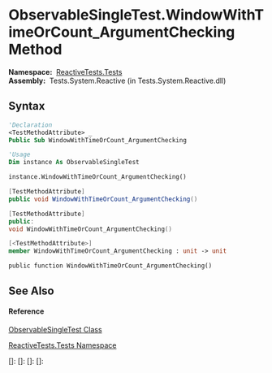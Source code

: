 # ObservableSingleTest.WindowWithTimeOrCount\_ArgumentChecking Method

**Namespace:**  [ReactiveTests.Tests](ReactiveTests.Tests\ReactiveTests.Tests.md)  
**Assembly:**  Tests.System.Reactive (in Tests.System.Reactive.dll)

## Syntax

```vb
'Declaration
<TestMethodAttribute> _
Public Sub WindowWithTimeOrCount_ArgumentChecking
```

```vb
'Usage
Dim instance As ObservableSingleTest

instance.WindowWithTimeOrCount_ArgumentChecking()
```

```csharp
[TestMethodAttribute]
public void WindowWithTimeOrCount_ArgumentChecking()
```

```c++
[TestMethodAttribute]
public:
void WindowWithTimeOrCount_ArgumentChecking()
```

```fsharp
[<TestMethodAttribute>]
member WindowWithTimeOrCount_ArgumentChecking : unit -> unit 
```

```jscript
public function WindowWithTimeOrCount_ArgumentChecking()
```

## See Also

#### Reference

[ObservableSingleTest Class](ObservableSingleTest\ObservableSingleTest.md)

[ReactiveTests.Tests Namespace](ReactiveTests.Tests\ReactiveTests.Tests.md)

[]: 
[]: 
[]: 
[]: 